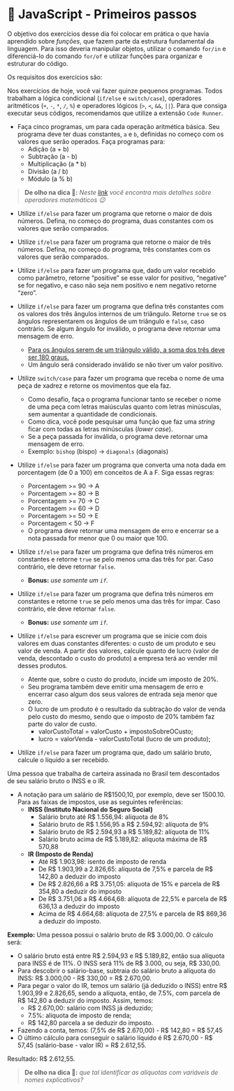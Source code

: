 # :pencil: JavaScript - Primeiros passos

O objetivo dos exercícios desse dia foi colocar em prática o que havia aprendido sobre _funções_, que fazem parte da estrutura fundamental da linguagem. Para isso deveria manipular objetos, utilizar o comando `for/in` e diferenciá-lo do comando `for/of` e utilizar funções para organizar e estruturar do código.

Os requisitos dos exercícios são:

Nos exercícios de hoje, você vai fazer quinze pequenos programas. Todos trabalham a lógica condicional (`if/else` e `switch/case`), operadores aritméticos (`+`, `-`, `*`, `/`, `%`) e operadores lógicos (`>`, `<`, `&&`, `||`). Para que consiga executar seus códigos, recomendamos que utilize a extensão `Code Runner`.

- Faça cinco programas, um para cada operação aritmética básica. Seu programa deve ter duas constantes, `a` e `b`, definidas no começo com os valores que serão operados. Faça programas para:
  - Adição (a + b)
  - Subtração (a - b)
  - Multiplicação (a * b)
  - Divisão (a / b)
  - Módulo (a % b)

> **De olho na dica 👀:** _Neste [link](https://developer.mozilla.org/pt-BR/docs/Learn/JavaScript/First_steps/Math) você encontra mais detalhes sobre operadores matemáticos 😉_

- Utilize `if/else` para fazer um programa que retorne o maior de dois números. Defina, no começo do programa, duas constantes com os valores que serão comparados.

- Utilize `if/else` para fazer um programa que retorne o maior de três números. Defina, no começo do programa, três constantes com os valores que serão comparados.

- Utilize `if/else` para fazer um programa que, dado um valor recebido como parâmetro, retorne “positive” se esse valor for positivo, “negative” se for negativo, e caso não seja nem positivo e nem negativo retorne “zero”.

- Utilize `if/else` para fazer um programa que defina três constantes com os valores dos três ângulos internos de um triângulo. Retorne `true` se os ângulos representarem os ângulos de um triângulo e `false`, caso contrário. Se algum ângulo for inválido, o programa deve retornar uma mensagem de erro.
  - [Para os ângulos serem de um triângulo válido, a soma dos três deve ser 180 graus.](https://blogdoenem.com.br/triangulos-propriedades/)
  - Um ângulo será considerado inválido se não tiver um valor positivo.

- Utilize `switch/case` para fazer um programa que receba o nome de uma peça de xadrez e retorne os movimentos que ela faz.
  - Como desafio, faça o programa funcionar tanto se receber o nome de uma peça com letras maiúsculas quanto com letras minúsculas, sem aumentar a quantidade de condicionais.
  - Como dica, você pode pesquisar uma função que faz uma _string_ ficar com todas as letras minúsculas (_lower case_).
  - Se a peça passada for inválida, o programa deve retornar uma mensagem de erro.
  - Exemplo: `bishop` (bispo) -> `diagonals` (diagonais)

- Utilize `if/else` para fazer um programa que converta uma nota dada em porcentagem (de 0 a 100) em conceitos de A a F. Siga essas regras:
  - Porcentagem >= 90 -> A
  - Porcentagem >= 80 -> B
  - Porcentagem >= 70 -> C
  - Porcentagem >= 60 -> D
  - Porcentagem >= 50 -> E
  - Porcentagem < 50 -> F
  - O programa deve retornar uma mensagem de erro e encerrar se a nota passada for menor que 0 ou maior que 100.

- Utilize `if/else` para fazer um programa que defina três números em constantes e retorne `true` se pelo menos uma das três for par. Caso contrário, ele deve retornar `false`.
  - **Bonus:** _use somente um `if`._

- Utilize `if/else` para fazer um programa que defina três números em constantes e retorne `true` se pelo menos uma das três for ímpar. Caso contrário, ele deve retornar `false`.
  - **Bonus:** _use somente um `if`._

- Utilize `if/else` para escrever um programa que se inicie com dois valores em duas constantes diferentes: o custo de um produto e seu valor de venda. A partir dos valores, calcule quanto de lucro (valor de venda, descontado o custo do produto) a empresa terá ao vender mil desses produtos.
  - Atente que, sobre o custo do produto, incide um imposto de 20%.
  - Seu programa também deve emitir uma mensagem de erro e encerrar caso algum dos seus valores de entrada seja menor que zero.
  - O lucro de um produto é o resultado da subtração do valor de venda pelo custo do mesmo, sendo que o imposto de 20% também faz parte do valor de custo.
    - valorCustoTotal = valorCusto + impostoSobreOCusto;
    - lucro = valorVenda - valorCustoTotal (lucro de um produto);

- Utilize `if/else` para fazer um programa que, dado um salário bruto, calcule o líquido a ser recebido.

Uma pessoa que trabalha de carteira assinada no Brasil tem descontados de seu salário bruto o INSS e o IR.

- A notação para um salário de R$1500,10, por exemplo, deve ser 1500.10. Para as faixas de impostos, use as seguintes referências:
  - **INSS (Instituto Nacional do Seguro Social)**
    - Salário bruto até R$ 1.556,94: alíquota de 8%
    - Salário bruto de R$ 1.556,95 a R$ 2.594,92: alíquota de 9%
    - Salário bruto de R$ 2.594,93 a R$ 5.189,82: alíquota de 11%
    - Salário bruto acima de R$ 5.189,82: alíquota máxima de R$ 570,88
  - **IR (Imposto de Renda)**
    - Até R$ 1.903,98: isento de imposto de renda
    - De R$ 1.903,99 a 2.826,65: alíquota de 7,5% e parcela de R$ 142,80 a deduzir do imposto
    - De R$ 2.826,66 a R$ 3.751,05: alíquota de 15% e parcela de R$ 354,80 a deduzir do imposto
    - De R$ 3.751,06 a R$ 4.664,68: alíquota de 22,5% e parcela de R$ 636,13 a deduzir do imposto
    - Acima de R$ 4.664,68: alíquota de 27,5% e parcela de R$ 869,36 a deduzir do imposto.

**Exemplo:** Uma pessoa possui o salário bruto de R$ 3.000,00. O cálculo será:

- O salário bruto está entre R$ 2.594,93 e R$ 5.189,82, então sua alíquota para INSS é de 11%. O INSS será 11% de R$ 3.000, ou seja, R$ 330,00.
- Para descobrir o salário-base, subtraia do salário bruto a alíquota do INSS: R$ 3.000,00 - R$ 330,00 = R$ 2.670,00.
- Para pegar o valor do IR, temos um salário (já deduzido o INSS) entre R$ 1.903,99 e 2.826,65, sendo a alíquota, então, de 7.5%, com parcela de R$ 142,80 a deduzir do imposto. Assim, temos:
  - R$ 2.670,00: salário com INSS já deduzido;
  - 7.5%: alíquota de imposto de renda;
  - R$ 142,80 parcela a se deduzir do imposto.
- Fazendo a conta, temos: (7,5% de R$ 2.670,00) - R$ 142,80 = R$ 57,45
- O último cálculo para conseguir o salário líquido é R$ 2.670,00 - R$ 57,45 (salário-base - valor IR) = R$ 2.612,55.

Resultado: R$ 2.612,55.

> **De olho na dica 👀:** _que tal identificar as alíquotas com variáveis de nomes explicativos?_


